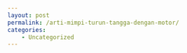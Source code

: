 ```yaml
---
layout: post
permalink: /arti-mimpi-turun-tangga-dengan-motor/
categories:
    - Uncategorized
---
```


